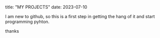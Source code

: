 title: "MY PROJECTS" date: 2023-07-10

I am new to github, so this is a first step in getting the hang of it and start programming pyhton.

thanks
